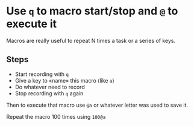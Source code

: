 # Use `q` to macro start/stop and `@` to execute it

Macros are really useful to repeat N times a task or a series of keys.

## Steps

- Start recording with `q`
- Give a key to «name» this macro (like `a`)
- Do whatever need to record
- Stop recording with `q` again

Then to execute that macro use `@a` or whatever letter was used to save
it.

Repeat the macro 100 times using `100@a`
